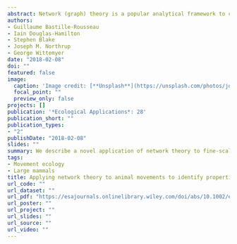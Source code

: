 ```yaml
---
abstract: Network (graph) theory is a popular analytical framework to characterize the structure and dynamics among discrete objects and is particularly effective at identifying critical hubs and patterns of connectivity. The identification of such attributes is a fundamental objective of animal movement research, yet network theory has rarely been applied directly to animal relocation data. We develop an approach that allows the analysis of movement data using network theory by defining occupied pixels as nodes and connection among these pixels as edges. We first quantify node‐level (local) metrics and graph‐level (system) metrics on simulated movement trajectories to assess the ability of these metrics to pull out known properties in movement paths. We then apply our framework to empirical data from African elephants (Loxodonta africana), giant Galapagos tortoises (Chelonoidis spp.), and mule deer (Odocoileous hemionus). Our results indicate that certain node‐level metrics, namely degree, weight, and betweenness, perform well in capturing local patterns of space use, such as the definition of core areas and paths used for inter‐patch movement. These metrics were generally applicable across data sets, indicating their robustness to assumptions structuring analysis or strategies of movement. Other metrics capture local patterns effectively, but were sensitive to specified graph properties, indicating case specific applications. Our analysis indicates that graph‐level metrics are unlikely to outperform other approaches for the categorization of general movement strategies (central place foraging, migration, nomadism). By identifying critical nodes, our approach provides a robust quantitative framework to identify local properties of space use that can be used to evaluate the effect of the loss of specific nodes on range wide connectivity. Our network approach is intuitive, and can be implemented across imperfectly sampled or large‐scale data sets efficiently, providing a framework for conservationists to analyze movement data. Functions created for the analyses are available within the R package moveNT.
authors:
- Guillaume Bastille-Rousseau
- Iain Douglas-Hamilton
- Stephen Blake
- Joseph M. Northrup
- George Wittemyer
date: "2018-02-08"
doi: ""
featured: false
image:
  caption: 'Image credit: [**Unsplash**](https://unsplash.com/photos/jdD8gXaTZsc)'
  focal_point: ""
  preview_only: false
projects: []
publication: '*Ecological Applications*: 28'
publication_short: ""
publication_types:
- "2"
publishDate: "2018-02-08"
slides: ""
summary: We describe a novel application of network theory to fine-scale animal movement data, using African elephants, giant Galapagos tortoises and mule deer as examples. 
tags:
- Movement ecology
- Large mammals
title: Applying network theory to animal movements to identify properties of landscape space use
url_code: ""
url_dataset: ""
url_pdf: "https://esajournals.onlinelibrary.wiley.com/doi/abs/10.1002/eap.1697"
url_poster: ""
url_project: ""
url_slides: ""
url_source: ""
url_video: ""
---
```



